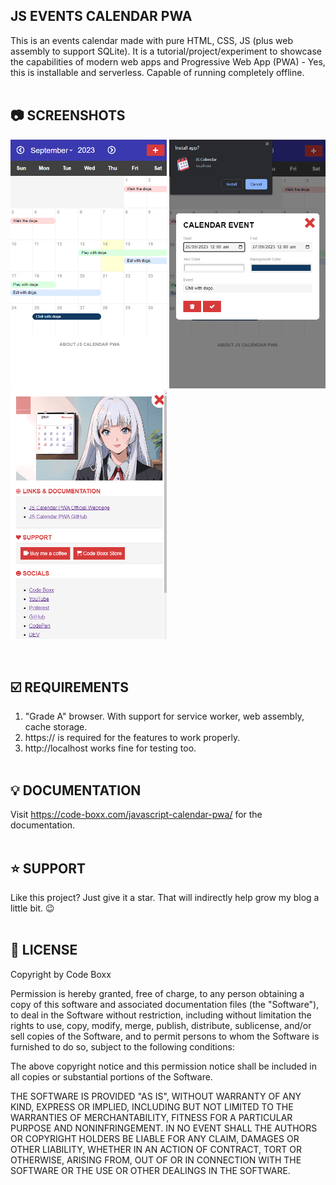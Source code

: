 ## JS EVENTS CALENDAR PWA
This is an events calendar made with pure HTML, CSS, JS (plus web assembly to support SQLite). It is a tutorial/project/experiment to showcase the capabilities of modern web apps and Progressive Web App (PWA) - Yes, this is installable and serverless. Capable of running completely offline.
<br><br>

## :camera: SCREENSHOTS
<p float="left">
  <img width="250" src="https://github.com/code-boxx/Javascript-Calendar-PWA/blob/main/assets/js-cal-1.png">
  <img width="250" src="https://github.com/code-boxx/Javascript-Calendar-PWA/blob/main/assets/js-cal-2.png">
  <img width="250" src="https://github.com/code-boxx/Javascript-Calendar-PWA/blob/main/assets/js-cal-3.png">
</p><br>

## :ballot_box_with_check: REQUIREMENTS
1) "Grade A" browser. With support for service worker, web assembly, cache storage.
2) https:// is required for the features to work properly.
3) http://localhost works fine for testing too.
<br><br>

## :bulb: DOCUMENTATION
Visit https://code-boxx.com/javascript-calendar-pwa/ for the documentation.
<br><br>

## :star: SUPPORT
Like this project? Just give it a star. That will indirectly help grow my blog a little bit. :wink:
<br><br>

## :newspaper: LICENSE
Copyright by Code Boxx

Permission is hereby granted, free of charge, to any person obtaining a copy
of this software and associated documentation files (the "Software"), to deal
in the Software without restriction, including without limitation the rights
to use, copy, modify, merge, publish, distribute, sublicense, and/or sell
copies of the Software, and to permit persons to whom the Software is
furnished to do so, subject to the following conditions:

The above copyright notice and this permission notice shall be included in all
copies or substantial portions of the Software.

THE SOFTWARE IS PROVIDED "AS IS", WITHOUT WARRANTY OF ANY KIND, EXPRESS OR
IMPLIED, INCLUDING BUT NOT LIMITED TO THE WARRANTIES OF MERCHANTABILITY,
FITNESS FOR A PARTICULAR PURPOSE AND NONINFRINGEMENT. IN NO EVENT SHALL THE
AUTHORS OR COPYRIGHT HOLDERS BE LIABLE FOR ANY CLAIM, DAMAGES OR OTHER
LIABILITY, WHETHER IN AN ACTION OF CONTRACT, TORT OR OTHERWISE, ARISING FROM,
OUT OF OR IN CONNECTION WITH THE SOFTWARE OR THE USE OR OTHER DEALINGS IN THE
SOFTWARE.
